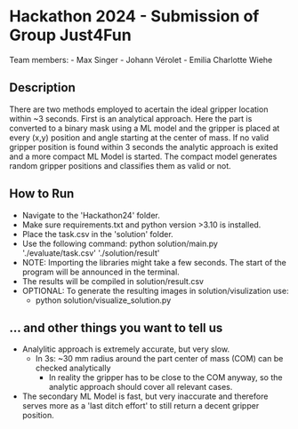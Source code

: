 # Hackathon 2024 - Submission of Group Just4Fun

Team members:
    - Max Singer
    - Johann Vérolet
    - Emilia Charlotte Wiehe

## Description
There are two methods employed to acertain the ideal gripper location within ~3 seconds.
First is an analytical approach. Here the part is converted to a binary mask using a ML
model and the gripper is placed at every (x,y) position and angle starting at the center
of mass. If no valid gripper position is found within 3 seconds the analytic approach
is exited and a more compact ML Model is started. The compact model generates random
gripper positions and classifies them as valid or not.

## How to Run
- Navigate to the 'Hackathon24' folder.
- Make sure requirements.txt and python version >3.10 is installed.
- Place the task.csv in the 'solution' folder.
- Use the following command: python solution/main.py './evaluate/task.csv' './solution/result'
- NOTE: Importing the libraries might take a few seconds. The start of the program will be announced
  in the terminal.
- The results will be compiled in solution/result.csv
- OPTIONAL: To generate the resulting images in solution/visulization use:
    - python solution/visualize_solution.py

## ... and other things you want to tell us
- Analylitic approach is extremely accurate, but very slow.
    - In 3s: ~30 mm radius around the part center of mass (COM) can be checked analytically
        - In reality the gripper has to be close to the COM anyway, so the analytic approach
        should cover all relevant cases.
- The secondary ML Model is fast, but very inaccurate and therefore serves more as a 'last
ditch effort' to still return a decent gripper position.
